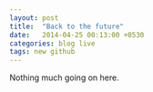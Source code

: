 ```yaml
---
layout: post
title:  "Back to the future"
date:   2014-04-25 00:13:00 +0530
categories: blog live
tags: new github
---
```


Nothing much going on here.
